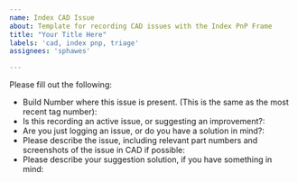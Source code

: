 ```yaml
---
name: Index CAD Issue
about: Template for recording CAD issues with the Index PnP Frame
title: "Your Title Here"
labels: 'cad, index pnp, triage'
assignees: 'sphawes'

---
```

Please fill out the following:
- Build Number where this issue is present. (This is the same as the most recent tag number):
- Is this recording an active issue, or suggesting an improvement?:
- Are you just logging an issue, or do you have a solution in mind?:
- Please describe the issue, including relevant part numbers and screenshots of the issue in CAD if possible:
- Please describe your suggestion solution, if you have something in mind:
